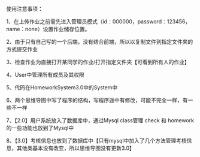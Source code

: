 使用注意事项：

1、在上传作业之前需先进入管理员模式（id：000000，password：123456，name：none）设置作业储存位置。

2、由于只有自己写的一个后端，没有结合前端，所以以复制文件到指定文件夹的方式提交作业

3、检查作业为直接打开某同学的作业/打开指定文件夹【可看到所有人的作业】

4、User中管理所有成员及其权限

5、代码在HomeworkSystem3.0中的System中

6、两个思维导图中写了程序的结构，写程序途中有修改，可能不完全一样，有一些不一样

7、【2.0】用户系统放入了数据库中，通过Mysql class管理 check 和 homework 的一些功能也放到了Mysql中

8、【3.0】考核信息也放到了数据库中【只有mysql中加入了几个方法管理考核信息，其他类基本没有改变，所以思维导图没有更新3.0】
